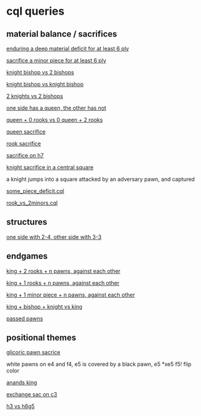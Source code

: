 # cql queries

## material balance / sacrifices

[enduring a deep material deficit for at least 6 ply](deep_diff.cql)

[sacrifice a minor piece for at least 6 ply](minor_piece_sac.cql)

[knight bishop vs 2 bishops](nb_vs_bb.cql)

[knight bishop vs knight bishop](nb_vs_nb.cql)

[2 knights vs 2 bishops](nn_vs_bb.cql)

[one side has a queen, the other has not](q_sac.cql)

[queen + 0 rooks vs 0 queen + 2 rooks](q_vs_2r.cql)

[queen sacrifice](queen_sac.cql)

[rook sacrifice](rook_sac.cql)

[sacrifice on h7](sac_on_h7.cql)

[knight sacrifice in a central square](Ncentralsac.cql)

a knight jumps into a square attacked by an adversary pawn, and captured

[some_piece_deficit.cql](some_piece_deficit.cql)

[rook_vs_2minors.cql](rook_vs_2minors.cql)

## structures

[one side with 2-4, other side with 3-3](P_33_vs_24.cql)

## endgames

[king + 2 rooks + n pawns, against each other](K2RpsvK2Rvps.cql)

[king + 1 rooks + n pawns, against each other](KRpsvKRPs.cql)

[king + 1 minor piece + n pawns, against each other](KRBvKRB.cql)

[king + bishop + knight vs king](bnk_vs_k.cql)

[passed pawns](passed_pawns_3.cql)

## positional themes

[glicoric pawn sacrice](glicoric_pawn_sac.cql)

white pawns on e4 and f4, e5 is covered by a black pawn, e5 *xe5 f5!
flip color

[anands king](anands_king.cql)

[exchange sac on c3](exchangeSacOnc3.cql)

[h3 vs h6g5](h3_vs_h6g5.cql)
